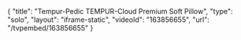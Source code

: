 {
    "title": "Tempur-Pedic TEMPUR-Cloud Premium Soft Pillow",
    "type": "solo",
    "layout": "iframe-static",
    "videoId": "163856655",
    "url": "\/tvpembed\/163856655"
}